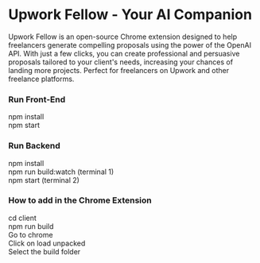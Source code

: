 # Upwork Fellow - Your AI Companion

Upwork Fellow is an open-source Chrome extension designed to help freelancers generate compelling proposals using the power of the OpenAI API. With just a few clicks, you can create professional and persuasive proposals tailored to your client's needs, increasing your chances of landing more projects. Perfect for freelancers on Upwork and other freelance platforms.

### Run Front-End
npm install </br>
npm start </br>

### Run Backend
npm install </br>
npm run build:watch (terminal 1) </br>
npm start (terminal 2) </br>

### How to add in the Chrome Extension
cd client </br>
npm run build  </br>
Go to chrome </br>
Click on load unpacked </br>
Select the build folder </br>
